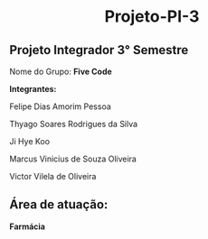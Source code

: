 <h1 align="center">Projeto-PI-3</h1>
<h2>Projeto Integrador 3° Semestre</h2>

Nome do Grupo: <b>Five Code</b>

<b>Integrantes:</b>
<p>Felipe Dias Amorim Pessoa</p>
<p>Thyago Soares Rodrigues da Silva</p>
<p>Ji Hye Koo</p>
<p>Marcus Vinicius de Souza Oliveira</p>
<p>Victor Vilela de Oliveira</p>

<h2>Área de atuação:</h2><b>Farmácia</b>
